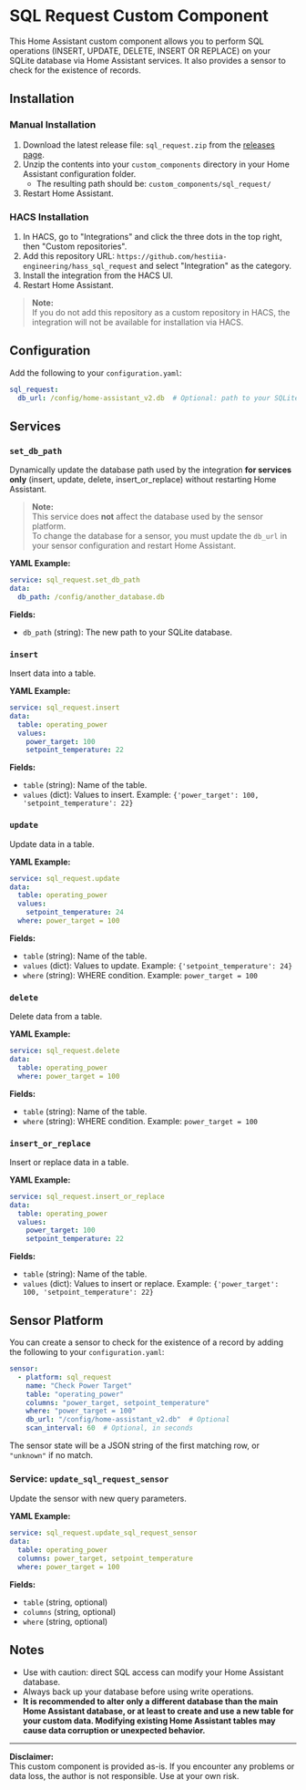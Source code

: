 # SQL Request Custom Component

This Home Assistant custom component allows you to perform SQL operations (INSERT, UPDATE, DELETE, INSERT OR REPLACE) on your SQLite database via Home Assistant services. It also provides a sensor to check for the existence of records.

## Installation

### Manual Installation

1. Download the latest release file: `sql_request.zip` from the [releases page](https://github.com/hestiia-engineering/hass_sql_request/releases).
2. Unzip the contents into your `custom_components` directory in your Home Assistant configuration folder.
   - The resulting path should be: `custom_components/sql_request/`
3. Restart Home Assistant.

### HACS Installation

1. In HACS, go to "Integrations" and click the three dots in the top right, then "Custom repositories".
2. Add this repository URL: `https://github.com/hestiia-engineering/hass_sql_request` and select "Integration" as the category.
3. Install the integration from the HACS UI.
4. Restart Home Assistant.

> **Note:**  
> If you do not add this repository as a custom repository in HACS, the integration will not be available for installation via HACS.

## Configuration

Add the following to your `configuration.yaml`:

```yaml
sql_request:
  db_url: /config/home-assistant_v2.db  # Optional: path to your SQLite database
```

## Services

### `set_db_path`

Dynamically update the database path used by the integration **for services only** (insert, update, delete, insert_or_replace) without restarting Home Assistant.

> **Note:**  
> This service does **not** affect the database used by the sensor platform.  
> To change the database for a sensor, you must update the `db_url` in your sensor configuration and restart Home Assistant.

**YAML Example:**
```yaml
service: sql_request.set_db_path
data:
  db_path: /config/another_database.db
```

**Fields:**
- `db_path` (string): The new path to your SQLite database.

### `insert`

Insert data into a table.

**YAML Example:**
```yaml
service: sql_request.insert
data:
  table: operating_power
  values:
    power_target: 100
    setpoint_temperature: 22
```

**Fields:**
- `table` (string): Name of the table.
- `values` (dict): Values to insert. Example: `{'power_target': 100, 'setpoint_temperature': 22}`

### `update`

Update data in a table.

**YAML Example:**
```yaml
service: sql_request.update
data:
  table: operating_power
  values:
    setpoint_temperature: 24
  where: power_target = 100
```

**Fields:**
- `table` (string): Name of the table.
- `values` (dict): Values to update. Example: `{'setpoint_temperature': 24}`
- `where` (string): WHERE condition. Example: `power_target = 100`

### `delete`

Delete data from a table.

**YAML Example:**
```yaml
service: sql_request.delete
data:
  table: operating_power
  where: power_target = 100
```

**Fields:**
- `table` (string): Name of the table.
- `where` (string): WHERE condition. Example: `power_target = 100`

### `insert_or_replace`

Insert or replace data in a table.

**YAML Example:**
```yaml
service: sql_request.insert_or_replace
data:
  table: operating_power
  values:
    power_target: 100
    setpoint_temperature: 22
```

**Fields:**
- `table` (string): Name of the table.
- `values` (dict): Values to insert or replace. Example: `{'power_target': 100, 'setpoint_temperature': 22}`

## Sensor Platform

You can create a sensor to check for the existence of a record by adding the following to your `configuration.yaml`:

```yaml
sensor:
  - platform: sql_request
    name: "Check Power Target"
    table: "operating_power"
    columns: "power_target, setpoint_temperature"
    where: "power_target = 100"
    db_url: "/config/home-assistant_v2.db"  # Optional
    scan_interval: 60  # Optional, in seconds
```

The sensor state will be a JSON string of the first matching row, or `"unknown"` if no match.

### Service: `update_sql_request_sensor`

Update the sensor with new query parameters.

**YAML Example:**
```yaml
service: sql_request.update_sql_request_sensor
data:
  table: operating_power
  columns: power_target, setpoint_temperature
  where: power_target = 100
```

**Fields:**
- `table` (string, optional)
- `columns` (string, optional)
- `where` (string, optional)

## Notes

- Use with caution: direct SQL access can modify your Home Assistant database.
- Always back up your database before using write operations.
- **It is recommended to alter only a different database than the main Home Assistant database, or at least to create and use a new table for your custom data. Modifying existing Home Assistant tables may cause data corruption or unexpected behavior.**

---

**Disclaimer:**  
This custom component is provided as-is. If you encounter any problems or data loss, the author is not responsible. Use at your own risk.
